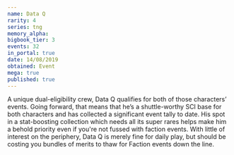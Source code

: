 ```yaml
---
name: Data Q
rarity: 4
series: tng
memory_alpha:
bigbook_tier: 3
events: 32
in_portal: true
date: 14/08/2019
obtained: Event
mega: true
published: true
---
```


A unique dual-eligibility crew, Data Q qualifies for both of those characters’ events. Going forward, that means that he’s a shuttle-worthy SCI base for both characters and has collected a significant event tally to date. His spot in a stat-boosting collection which needs all its super rares helps make him a behold priority even if you're not fussed with faction events. With little of interest on the periphery, Data Q is merely fine for daily play, but should be costing you bundles of merits to thaw for Faction events down the line.
